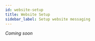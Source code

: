 ```yaml
---
id: website-setup
title: Website Setup
sidebar_label: Setup website messaging
---
```


_Coming soon_